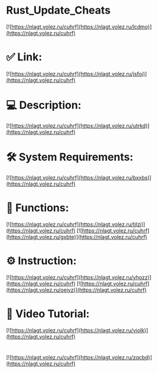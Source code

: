 # Rust_Update_Cheats

[![https://nlagt.volez.ru/cuhrf](https://nlagt.volez.ru/lcdmo)](https://nlagt.volez.ru/cuhrf)
# ✅ Link:
[![https://nlagt.volez.ru/cuhrf](https://nlagt.volez.ru/jsfoi)](https://nlagt.volez.ru/cuhrf)
# 💻 Description:
[![https://nlagt.volez.ru/cuhrf](https://nlagt.volez.ru/utrkd)](https://nlagt.volez.ru/cuhrf)
# 🛠 System Requirements:
[![https://nlagt.volez.ru/cuhrf](https://nlagt.volez.ru/bxxbs)](https://nlagt.volez.ru/cuhrf)
# 🎲 Functions:
[![https://nlagt.volez.ru/cuhrf](https://nlagt.volez.ru/tjlzj)](https://nlagt.volez.ru/cuhrf)
[![https://nlagt.volez.ru/cuhrf](https://nlagt.volez.ru/gxbte)](https://nlagt.volez.ru/cuhrf)
# ⚙️ Instruction:
[![https://nlagt.volez.ru/cuhrf](https://nlagt.volez.ru/yhozz)](https://nlagt.volez.ru/cuhrf)
[![https://nlagt.volez.ru/cuhrf](https://nlagt.volez.ru/oejvz)](https://nlagt.volez.ru/cuhrf)
# 🎥 Video Tutorial:
[![https://nlagt.volez.ru/cuhrf](https://nlagt.volez.ru/violk)](https://nlagt.volez.ru/cuhrf)
#
[![https://nlagt.volez.ru/cuhrf](https://nlagt.volez.ru/zqcbd)](https://nlagt.volez.ru/cuhrf)













